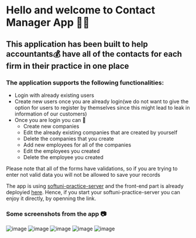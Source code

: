 
# Hello and welcome to Contact Manager App :wave::vulcan_salute:

## This application has been built to help accountants:moneybag: have all of the contacts for each firm in their practice in one place

### The application supports the following functionalities:

* Login with already existing users
* Create new users once you are already login(we do not want to give the option for users to register by themselves since this might lead to leak in information of our customers)
* Once you are login you can  :running:
    * Create new companies
    * Edit the already existing companies that are created by yourself
    * Delete the companies that you create 
    * Add new employees for all of the companies
    * Еdit the employees you created
    * Delete the employee you created

Please note that all of the forms have validations, so if you are trying to enter not valid data you will not be allowed to save your records

The app is using [softuni-practice-server](https://github.com/softuni-practice-server/softuni-practice-server) and the front-end part is already deployied [here](https://contact-manager-74e93.web.app/). Hence, if you start your softuni-practice-server you can enjoy it directly, by openning the link.

### Some screenshots from the app :camera:
![image](https://user-images.githubusercontent.com/37220117/229302714-c5e2fa3d-c5f6-4028-8431-ca1bcf4ca032.png)
![image](https://user-images.githubusercontent.com/37220117/229302789-af61e5e3-41a3-4ccf-b603-965fa97a38bb.png)
![image](https://user-images.githubusercontent.com/37220117/229302845-057a1806-bdcf-4315-ad32-d10e56d8163b.png)
![image](https://user-images.githubusercontent.com/37220117/229302932-47bca373-75cb-4037-930b-e50f1789804e.png)
![image](https://user-images.githubusercontent.com/37220117/229302955-c5581a09-c24b-46ed-af1f-dfdb11c18690.png)





